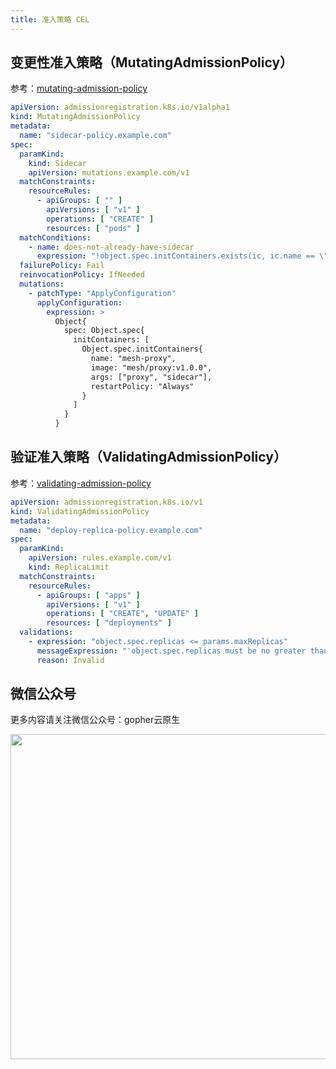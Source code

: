 ```yaml
---
title: 准入策略 CEL
---
```


## 变更性准入策略（MutatingAdmissionPolicy）

参考：[mutating-admission-policy](https://kubernetes.io/zh-cn/docs/reference/access-authn-authz/mutating-admission-policy/)

```yaml
apiVersion: admissionregistration.k8s.io/v1alpha1
kind: MutatingAdmissionPolicy
metadata:
  name: "sidecar-policy.example.com"
spec:
  paramKind:
    kind: Sidecar
    apiVersion: mutations.example.com/v1
  matchConstraints:
    resourceRules:
      - apiGroups: [ "" ]
        apiVersions: [ "v1" ]
        operations: [ "CREATE" ]
        resources: [ "pods" ]
  matchConditions:
    - name: does-not-already-have-sidecar
      expression: "!object.spec.initContainers.exists(ic, ic.name == \"mesh-proxy\")"
  failurePolicy: Fail
  reinvocationPolicy: IfNeeded
  mutations:
    - patchType: "ApplyConfiguration"
      applyConfiguration:
        expression: >
          Object{
            spec: Object.spec{
              initContainers: [
                Object.spec.initContainers{
                  name: "mesh-proxy",
                  image: "mesh/proxy:v1.0.0",
                  args: ["proxy", "sidecar"],
                  restartPolicy: "Always"
                }
              ]
            }
          }
```

## 验证准入策略（ValidatingAdmissionPolicy）

参考：[validating-admission-policy](https://kubernetes.io/zh-cn/docs/reference/access-authn-authz/validating-admission-policy/)

```yaml
apiVersion: admissionregistration.k8s.io/v1
kind: ValidatingAdmissionPolicy
metadata:
  name: "deploy-replica-policy.example.com"
spec:
  paramKind:
    apiVersion: rules.example.com/v1
    kind: ReplicaLimit
  matchConstraints:
    resourceRules:
      - apiGroups: [ "apps" ]
        apiVersions: [ "v1" ]
        operations: [ "CREATE", "UPDATE" ]
        resources: [ "deployments" ]
  validations:
    - expression: "object.spec.replicas <= params.maxReplicas"
      messageExpression: "'object.spec.replicas must be no greater than ' + string(params.maxReplicas)"
      reason: Invalid
```

## 微信公众号

更多内容请关注微信公众号：gopher云原生

<img src="https://github.com/user-attachments/assets/ea93572c-6c05-4751-bde7-35a58fe083f1" width="520px" />
